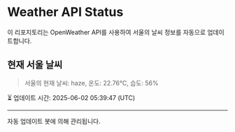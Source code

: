 
# Weather API Status

이 리포지토리는 OpenWeather API를 사용하여 서울의 날씨 정보를 자동으로 업데이트합니다.

## 현재 서울 날씨
> 서울의 현재 날씨: haze, 온도: 22.76°C, 습도: 56%

⏳ 업데이트 시간: 2025-06-02 05:39:47 (UTC)

---
자동 업데이트 봇에 의해 관리됩니다.
